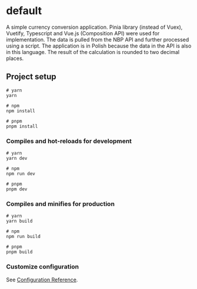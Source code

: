 # default

A simple currency conversion application. Pinia library (instead of Vuex), Vuetify, Typescript and Vue.js (Composition API) were used for implementation. The data is pulled from the NBP API and further processed using a script. The application is in Polish because the data in the API is also in this language. The result of the calculation is rounded to two decimal places. 

## Project setup

```
# yarn
yarn

# npm
npm install

# pnpm
pnpm install
```

### Compiles and hot-reloads for development

```
# yarn
yarn dev

# npm
npm run dev

# pnpm
pnpm dev
```

### Compiles and minifies for production

```
# yarn
yarn build

# npm
npm run build

# pnpm
pnpm build
```

### Customize configuration

See [Configuration Reference](https://vitejs.dev/config/).
